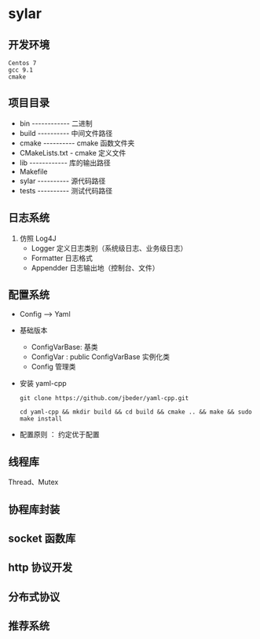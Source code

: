 # sylar

## 开发环境
    Centos 7
    gcc 9.1 
    cmake 

## 项目目录
- bin ------------ 二进制
- build ---------- 中间文件路径
- cmake ---------- cmake 函数文件夹
- CMakeLists.txt - cmake 定义文件
- lib ------------ 库的输出路径
- Makefile 
- sylar ---------- 源代码路径
- tests ---------- 测试代码路径

## 日志系统
1. 仿照 Log4J
   - Logger    定义日志类别（系统级日志、业务级日志）
   - Formatter 日志格式
   - Appendder 日志输出地（控制台、文件）

## 配置系统 
- Config  --> Yaml
- 基础版本
  - ConfigVarBase: 基类
  - ConfigVar : public ConfigVarBase 实例化类
  - Config 管理类 

- 安装 yaml-cpp
   ```git
   git clone https://github.com/jbeder/yaml-cpp.git

   cd yaml-cpp && mkdir build && cd build && cmake .. && make && sudo make install
   ```
- 配置原则 ： 约定优于配置


## 线程库

Thread、Mutex

## 协程库封装

## socket 函数库

## http 协议开发

## 分布式协议

## 推荐系统
